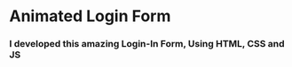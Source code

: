 <h1>Animated Login Form</h1>
<h3>I developed this amazing Login-In Form, Using HTML, CSS and JS</h3>
